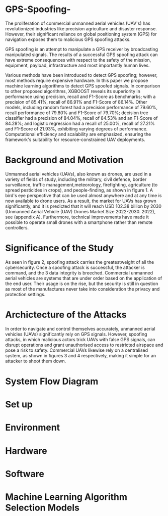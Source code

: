 # **GPS-Spoofing**-
The proliferation of commercial unmanned aerial vehicles (UAV's) has revolutionized industries like precision agriculture and disaster response. However, their significant reliance on global positioning system (GPS) for navigation exposes them to malicious GPS spoofing attacks. 

GPS spoofing is an attempt to manipulate a GPS receiver by broadcasting manipulated signals. The results of a successful GPS spoofing attack can have extreme consequences with respect to the safety of the mission, equipment, payload, infrastructure and most importantly human lives. 

Various methods have been introduced to detect GPS spoofing; however, most methods require expensive hardware. In this paper we propose machine learning algorithms to detect GPS spoofed signals. In comparison to other proposed algorithms, XGBOOST reveals its superiority in performance using precision, recall and F1-Score as benchmarks; with a precision of 85.41\%, recall of 86.91\% and F1-Score of 86.14\%. Other models, including random forest had a precision performance of 79.60\%, recall performance of 79.80\% and F1-Score of 79.70\%; decision tree classifier had a precision of 84.04\%, recall of 84.53\% and an F1-Score of 84.28\%; and logistic regression had a recall of 25.00\%, recall of 27.21\% and F1-Score of 21.93\%, exhibiting varying degrees of performance. Computational efficiency and scalability are emphasized, ensuring the framework's suitability for resource-constrained UAV deployments. 


# Background and Motivation
Unmanned aerial vehicles (UAVs), also known as drones, are used in a variety of fields of study, including the military, civil defence, border surveillance, traffic management,meteorology, firefighting, agriculture (to spread pesticides in crops), and people-finding, as shown in figure 1. A bird's eye perspective that can be used almost anywhere and at any time is now available to drone users. As a result, the market for UAVs has grown significantly, and it is predicted that it will reach USD 102.38 billion by 2030 (Unmanned Aerial Vehicle (UAV) Drones Market Size 2022-2030. 2022), see (appendix A). Furthermore, technical improvements have made it possible to operate small drones with a smartphone rather than remote controllers.

# Significance of the Study
As seen in figure 2, spoofing attack carries the greatestweight of all the cybersecurity. Once a spoofing attack is successful, the attacker is command, and the 3 data integrity is breeched. Commercial unmanned aerial vehicles are systems that are under order based on the application of the end user. Their usage is on the rise, but the security is still in question as most of the manufactures never take into consideration the privacy and protection settings.

# Archictecture of the Attacks
In order to navigate and control themselves accurately, unmanned aerial vehicles (UAVs) significantly rely on GPS signals. However, spoofing attacks, in which malicious actors trick UAVs with false GPS signals, can disrupt operations and grant unauthorised access to restricted airspace and pose a risk to safety. Commercial UAVs likewise rely on a centralised system, as shown in figures 3 and 4 respectively, making it simple for an attacker to shoot them down.

# System Flow Diagram

# Set up

# Environment

# Hardware 

# Software

# Machine Learning Algorithm Selection Models
